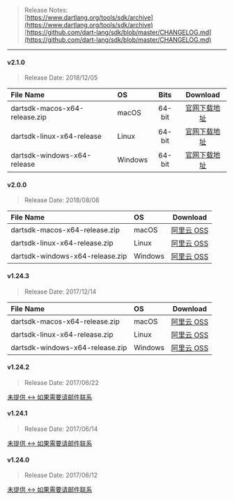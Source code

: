 > Release Notes:   
[https://www.dartlang.org/tools/sdk/archive](https://www.dartlang.org/tools/sdk/archive)  
[https://github.com/dart-lang/sdk/blob/master/CHANGELOG.md](https://github.com/dart-lang/sdk/blob/master/CHANGELOG.md)

---

#### v2.1.0

> Release Date: 2018/12/05

| File Name |   OS    |   Bits     | Download |
| :-------- | :------ | :------: | :------: |
| dartsdk-macos-x64-release.zip   |  macOS    |  64-bit   | [官网下载地址](https://storage.googleapis.com/dart-archive/channels/stable/release/2.1.0/sdk/dartsdk-macos-x64-release.zip) |
|  dartsdk-linux-x64-release  |  Linux    |  64-bit   | [官网下载地址](https://storage.googleapis.com/dart-archive/channels/stable/release/2.1.0/sdk/dartsdk-linux-x64-release.zip) |
|  dartsdk-windows-x64-release|  Windows    |  64-bit   | [官网下载地址](https://storage.googleapis.com/dart-archive/channels/stable/release/2.1.0/sdk/dartsdk-windows-x64-release.zip) |

#### v2.0.0

> Release Date: 2018/08/08

| File Name |   OS    | Download |
| :-------- | :------ | :------: |
| dartsdk-macos-x64-release.zip   |  macOS    | [阿里云 OSS](https://dl-mirrors.oss-cn-shenzhen.aliyuncs.com/dartlang/2.0.0/dartsdk-macos-x64-release.zip) |
| dartsdk-linux-x64-release.zip   |  Linux    | [阿里云 OSS](https://dl-mirrors.oss-cn-shenzhen.aliyuncs.com/dartlang/2.0.0/dartsdk-linux-x64-release.zip) |
| dartsdk-windows-x64-release.zip |  Windows  | [阿里云 OSS](https://dl-mirrors.oss-cn-shenzhen.aliyuncs.com/dartlang/2.0.0/dartsdk-windows-x64-release.zip) |

#### v1.24.3

> Release Date: 2017/12/14

| File Name |   OS    | Download |
| :-------- | :------ | :------: |
| dartsdk-macos-x64-release.zip   |  macOS    | [阿里云 OSS](https://dl-mirrors.oss-cn-shenzhen.aliyuncs.com/dartlang/1.24.3/dartsdk-macos-x64-release.zip) |
| dartsdk-linux-x64-release.zip   |  Linux    | [阿里云 OSS](https://dl-mirrors.oss-cn-shenzhen.aliyuncs.com/dartlang/1.24.3/dartsdk-linux-x64-release.zip) |
| dartsdk-windows-x64-release.zip |  Windows  | [阿里云 OSS](https://dl-mirrors.oss-cn-shenzhen.aliyuncs.com/dartlang/1.24.3/dartsdk-windows-x64-release.zip) |

#### v1.24.2

> Release Date: 2017/06/22

[未提供 <-> 如果需要请邮件联系]()

#### v1.24.1

> Release Date: 2017/06/14

[未提供 <-> 如果需要请邮件联系]()

#### v1.24.0

> Release Date: 2017/06/12

[未提供 <-> 如果需要请邮件联系]()